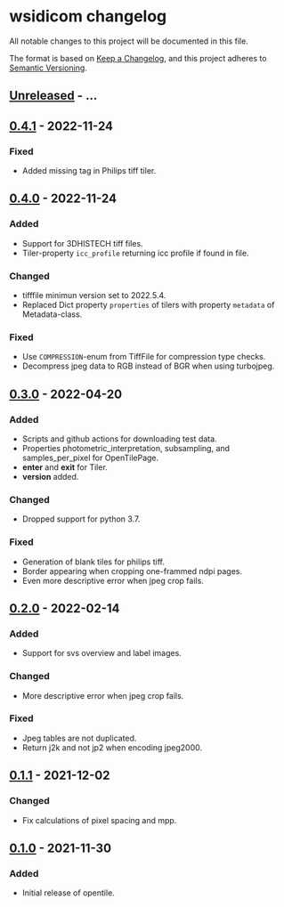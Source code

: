 # wsidicom changelog

All notable changes to this project will be documented in this file.

The format is based on [Keep a Changelog](https://keepachangelog.com/en/1.0.0/),
and this project adheres to [Semantic Versioning](https://semver.org/spec/v2.0.0.html).

## [Unreleased] - ...

## [0.4.1] - 2022-11-24
### Fixed
- Added missing tag in Philips tiff tiler.


## [0.4.0] - 2022-11-24
### Added
- Support for 3DHISTECH tiff files.
- Tiler-property `icc_profile` returning icc profile if found in file.

### Changed
- tifffile minimun version set to 2022.5.4.
- Replaced Dict property `properties` of tilers with property `metadata` of Metadata-class.

### Fixed
- Use `COMPRESSION`-enum from TiffFile for compression type checks.
- Decompress jpeg data to RGB instead of BGR when using turbojpeg.

## [0.3.0] - 2022-04-20
### Added
- Scripts and github actions for downloading test data.
- Properties photometric_interpretation, subsampling, and samples_per_pixel for OpenTilePage.
- __enter__ and __exit__ for Tiler.
- __version__ added.

### Changed
- Dropped support for python 3.7.

### Fixed
- Generation of blank tiles for philips tiff.
- Border appearing when cropping one-frammed ndpi pages.
- Even more descriptive error when jpeg crop fails.

## [0.2.0] - 2022-02-14
### Added
- Support for svs overview and label images.

### Changed
- More descriptive error when jpeg crop fails.

### Fixed
- Jpeg tables are not duplicated.
- Return j2k and not jp2 when encoding jpeg2000.

## [0.1.1] - 2021-12-02
### Changed
- Fix calculations of pixel spacing and mpp.

## [0.1.0] - 2021-11-30
### Added
- Initial release of opentile.

[Unreleased]: https://github.com/imi-bigpicture/opentile/compare/v0.4.1..HEAD
[0.4.1]: https://github.com/imi-bigpicture/opentile/compare/v0.4.0..v0.4.1
[0.4.0]: https://github.com/imi-bigpicture/opentile/compare/v0.3.0..v0.4.0
[0.3.0]: https://github.com/imi-bigpicture/opentile/compare/v0.2.0..v0.3.0
[0.2.0]: https://github.com/imi-bigpicture/opentile/compare/v0.1.1..v0.2.0
[0.1.1]: https://github.com/imi-bigpicture/opentile/compare/v0.1.0..v0.1.1
[0.1.0]: https://github.com/imi-bigpicture/opentile/tree/v0.1.0
